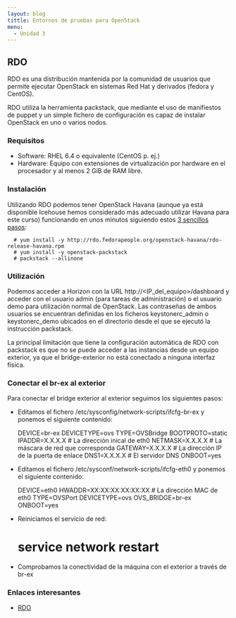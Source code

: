 ```yaml
---
layout: blog
tittle: Entornos de pruebas para OpenStack
menu:
  - Unidad 3
---
```


## RDO

RDO es una distribución mantenida por la comunidad de usuarios que permite
ejecutar OpenStack en sistemas Red Hat y derivados (fedora y CentOS).

RDO utiliza la herramienta packstack, que mediante el uso de manifiestos de
puppet y un simple fichero de configuración es capaz de instalar OpenStack en
uno o varios nodos.

### Requisitos

* Software: RHEL 6.4 o equivalente (CentOS p. ej.)
* Hardware: Equipo con extensiones de virtualización por hardware en el procesador y al menos 2 GiB de RAM libre.

### Instalación

Utilizando RDO podemos tener OpenStack Havana (aunque ya está disponible Icehouse hemos considerado más adecuado utilizar Havana para este curso) funcionando en unos minutos siguiendo estos [3 sencillos pasos](http://openstack.redhat.com/Quickstart):

      # yum install -y http://rdo.fedorapeople.org/openstack-havana/rdo-release-havana.rpm
      # yum install -y openstack-packstack
      # packstack --allinone

### Utilización

Podemos acceder a Horizon con la URL http://&lt;IP_del_equipo&gt;/dashboard y acceder
con el usuario admin (para tareas de administración) o el usuario demo para
utilización normal de OpenStack. Las contraseñas de ambos usuarios se encuentran
definidas en los ficheros keystonerc_admin o keystonerc_demo ubicados en el
directorio desde el que se ejecutó la instrucción packstack.

La principal limitación que tiene la configuración automática de RDO con
packstack es que no se puede acceder a las instancias desde un equipo exterior,
ya que el bridge-exterior no está conectado a ninguna interfaz física.

### Conectar el br-ex al exterior

Para conectar el bridge exterior al exterior seguimos los siguientes pasos:

* Editamos el fichero /etc/sysconfig/network-scripts/ifcfg-br-ex y ponemos el siguiente contenido:

	DEVICE=br-ex
	DEVICETYPE=ovs
	TYPE=OVSBridge
	BOOTPROTO=static
	IPADDR=X.X.X.X   # La dirección inical de eth0
	NETMASK=X.X.X.X  # La máscara de red que corresponda
	GATEWAY=X.X.X.X  # La dirección IP de la puerta de enlace
	DNS1=X.X.X.X     # El servidor DNS
	ONBOOT=yes

* Editamos el fichero /etc/sysconf/network-scripts/ifcfg-eth0 y ponemos el siguiente contenido:

	DEVICE=eth0
	HWADDR=XX:XX:XX:XX:XX:XX # La dirección MAC de eth0
	TYPE=OVSPort
	DEVICETYPE=ovs
	OVS_BRIDGE=br-ex
	ONBOOT=yes

* Reiniciamos el servicio de red:

	# service network restart

* Comprobamos la conectividad de la máquina con el exterior a través de br-ex

### Enlaces interesantes

* [RDO](http://openstack.redhat.com/Main_Page)
